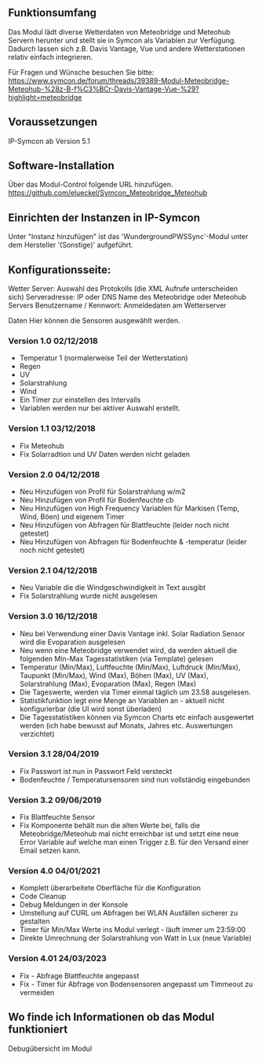 ## Funktionsumfang

Das Modul lädt diverse Wetterdaten von Meteobridge und Meteohub Servern herunter und stellt sie in Symcon als Variablen zur Verfügung. Dadurch lassen sich z.B. Davis Vantage, Vue und andere Wetterstationen relativ einfach integrieren.

Für Fragen und Wünsche besuchen Sie bitte: https://www.symcon.de/forum/threads/39389-Modul-Meteobridge-Meteohub-%28z-B-f%C3%BCr-Davis-Vantage-Vue-%29?highlight=meteobridge

## Voraussetzungen

IP-Symcon ab Version 5.1

## Software-Installation

Über das Modul-Control folgende URL hinzufügen.
https://github.com/elueckel/Symcon_Meteobridge_Meteohub

## Einrichten der Instanzen in IP-Symcon
Unter "Instanz hinzufügen" ist das 'WundergroundPWSSync'-Modul unter dem Hersteller '(Sonstige)' aufgeführt.

## Konfigurationsseite:

Wetter Server: Auswahl des Protokolls (die XML Aufrufe unterscheiden sich)
Serveradresse: IP oder DNS Name des Meteobridge oder Meteohub Servers
Benutzername / Kennwort: Anmeldedaten am Wetterserver

Daten Hier können die Sensoren ausgewählt werden.

### Version 1.0 02/12/2018
* Temperatur 1 (normalerweise Teil der Wetterstation)
* Regen
* UV
* Solarstrahlung
* Wind
* Ein Timer zur einstellen des Intervalls
* Variablen werden nur bei aktiver Auswahl erstellt.

### Version 1.1 03/12/2018
* Fix Meteohub
* Fix Solarradtion und UV Daten werden nicht geladen

### Version 2.0 04/12/2018
* Neu Hinzufügen von Profil für Solarstrahlung w/m2
* Neu Hinzufügen von Profil für Bodenfeuchte cb
* Neu Hinzufügen von High Frequency Variablen für Markisen (Temp, Wind, Böen) und eigenem Timer
* Neu Hinzufügen von Abfragen für Blattfeuchte (leider noch nicht getestet)
* Neu Hinzufügen von Abfragen für Bodenfeuchte & -temperatur (leider noch nicht getestet)
### Version 2.1 04/12/2018
* Neu Variable die die Windgeschwindigkeit in Text ausgibt
* Fix Solarstrahlung wurde nicht ausgelesen

### Version 3.0 16/12/2018
* Neu bei Verwendung einer Davis Vantage inkl. Solar Radiation Sensor wird die Evoparation ausgelesen
* Neu wenn eine Meteobridge verwendet wird, da werden aktuell die folgenden Min-Max Tagesstatistiken (via Template) gelesen
* Temperatur (Min/Max), Luftfeuchte (Min/Max), Luftdruck (Min/Max), Taupunkt (Min/Max), Wind (Max), Böhen (Max), UV (Max), Solarstrahlung (Max), Evoparation (Max), Regen (Max)
* Die Tageswerte, werden via Timer einmal täglich um 23.58 ausgelesen.
* Statistikfunktion legt eine Menge an Variablen an - aktuell nicht konfigurierbar (die UI wird sonst überladen)
* Die Tagesstatistiken können via Symcon Charts etc einfach ausgewertet werden (ich habe bewusst auf Monats, Jahres etc. Auswertungen verzichtet)

### Version 3.1 28/04/2019
* Fix Passwort ist nun in Passwort Feld versteckt
* Bodenfeuchte / Temperatursensoren sind nun vollständig eingebunden

### Version 3.2 09/06/2019
* Fix Blattfeuchte Sensor
* Fix Komponente behält nun die alten Werte bei, falls die Meteobridge/Meteohub mal nicht erreichbar ist und setzt eine neue Error Variable auf welche man einen Trigger z.B. für den Versand einer Email setzen kann. 

### Version 4.0 04/01/2021
* Komplett überarbeitete Oberfläche für die Konfiguration
* Code Cleanup
* Debug Meldungen in der Konsole
* Umstellung auf CURL um Abfragen bei WLAN Ausfällen sicherer zu gestalten
* Timer für Min/Max Werte ins Modul verlegt - läuft immer um 23:59:00
* Direkte Umrechnung der Solarstrahlung von Watt in Lux (neue Variable)

### Version 4.01 24/03/2023
* Fix - Abfrage Blattfeuchte angepasst
* Fix - Timer für Abfrage von Bodensensoren angepasst um Timmeout zu vermeiden

## Wo finde ich Informationen ob das Modul funktioniert
Debugübersicht im Modul

